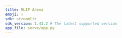 ```yaml
---
title: MLIP Arena
emoji: ⚛
sdk: streamlit
sdk_version: 1.43.2 # The latest supported version
app_file: serve/app.py
---
```



